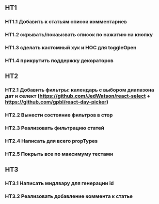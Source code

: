 ## HT1

### HT1.1 Добавить к статьям список комментариев

### HT1.2 скрывать/покаызвать список по нажатию на кнопку

### HT1.3 сделать кастомный хук и HOC для toggleOpen

### HT1.4 прикрутить поддержку декораторов

## HT2

### HT2.1 Добавить фильтры: календарь с выбором диапазона дат и селект (https://github.com/JedWatson/react-select + https://github.com/gpbl/react-day-picker)

### HT2.2 Вынести состояние фильтров в стор

### HT2.3 Реализовать фильтрацию статей

### HT2.4 Написать для всего propTypes

### HT2.5 Покрыть все по максимуму тестами

## HT3

### HT3.1 Написать мидлвару для генерации id

### HT3.2 Реализовать добавление коммента к статье
